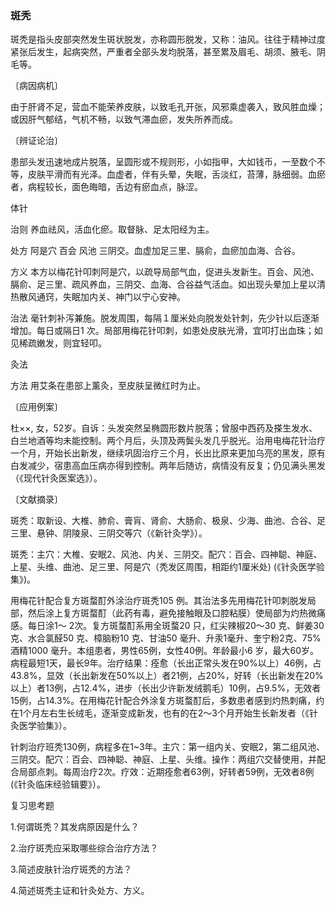 ### 斑秃

斑秃是指头皮部突然发生斑状脱发，亦称圆形脱发，又称：油风。往往于精神过度紧张后发生，起病突然，严重者全部头发均脱落，甚至累及眉毛、胡须、腋毛、阴毛等。

〔病因病机〕

由于肝肾不足，营血不能荣养皮肤，以致毛孔开张，风邪乘虚袭入，致风胜血燥；或因肝气郁结，气机不畅，以致气滞血瘀，发失所养而成。

〔辨证论治〕

患部头发迅速地成片脱落，呈圆形或不规则形，小如指甲，大如钱币，一至数个不等，皮肤平滑而有光泽。血虚者，伴有头晕，失眠，舌淡红，苔薄，脉细弱。血瘀者，病程较长，面色晦暗，舌边有瘀血点，脉涩。

体针

治则  养血祛风，活血化瘀。取督脉、足太阳经为主。

处方  阿是穴  百会  风池  三阴交。血虚加足三里、膈俞，血瘀加血海、合谷。

方义  本方以梅花针叩刺阿是穴，以疏导局部气血，促进头发新生。百会、风池、膈俞、足三里、疏风养血，三阴交、血海、合谷益气活血。如出现头晕加上星以清热散风通窍，失眠加内关、神门以宁心安神。

治法  毫针刺补泻兼施。脱发周围，每隔１厘米处向脱发处针刺，先少针以后逐渐增加。每日或隔日1 次。局部用梅花针叩刺，如患处皮肤光滑，宜叩打出血珠；如见稀疏嫩发，则宜轻叩。

灸法

方法  用艾条在患部上薰灸，至皮肤呈微红时为止。

〔应用例案〕

杜××, 女，52岁。自诉：头发突然呈椭圆形数片脱落；曾服中西药及搽生发水、白兰地酒等均未能控制。两个月后，头顶及两鬓头发几乎脱光。治用电梅花针治疗一个月，开始长出新发，继续巩固治疗三个月，长出比原来更加乌亮的黑发，原有白发减少，宿患高血压病亦得到控制。两年后随访，病情没有反复；仍见满头黑发（《现代针灸医案选》）。

〔文献摘录〕

斑秃：取新设、大椎、肺俞、膏肓、肾俞、大肠俞、极泉、少海、曲池、合谷、足三里、悬钟、阴陵泉、三阴交等穴（《新针灸学》）。

斑秃：主穴：大椎、安眠2、风池、内关、三阴交。配穴：百会、四神聪、神庭、上星、头维、曲池、足三里、阿是穴（秃发区周围，相距约1厘米处) (《针灸医学验集》)。

用梅花针配合复方斑蝥酊外涂治疗斑秃105 例。其治法多先用梅花针叩刺脱发局部，然后涂上复方斑蝥酊（此药有毒，避免接触眼及口腔粘膜）使局部为灼热微痛感。每日涂1～ 2次。复方斑蝥酊系用全斑蝥20 只，红尖辣椒20～30 克、鲜姜30 克、水合氯醛50 克、樟脑粉10 克、甘油50 毫升、升汞1毫升、奎宁粉2克、75%酒精1000 毫升。本组患者，男性65例，女性40例。年龄最小6 岁，最大60岁。病程最短1天，最长9年。治疗结果：痊愈（长出正常头发在90%以上）46例，占43.8%，显效（长出新发在50%以上）者21例，占20%，好转（长出新发在20%以上）者13例，占12.4%，进步（长出少许新发绒鹅毛）10例，占9.5%，无效者15例，占14.3%。在用梅花针配合外涂复方斑蝥酊后，多数患者感到灼热刺痛，约在1个月左右生长绒毛，逐渐变成新发，也有的在2～3个月开始生长新发者（《针灸医学验集》）。

针刺治疗班秃130例，病程多在1~3年。主穴：第一组内关、安眠2，第二组风池、三阴交。配穴：百会、四神聪、神庭、上星、头维。操作：两组穴交替使用，并配合局部点刺。每周治疗2次。疗效：近期痊愈者63例，好转者59例，无效者8例(《针灸临床经验辑要》）。

复习思考题

1.何谓斑秃？其发病原因是什么？

2.治疗斑秃应采取哪些综合治疗方法？

3.简述皮肤针治疗斑秃的方法？

4.简述斑秃主证和针灸处方、方义。